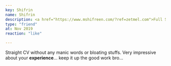 ```yaml
--- 
key: Shifrin
name: Shifrin
description: <a href="https://www.mshifreen.com/?ref=zetmel.com">Full Stack Developer</a>
type: "friend"
at: Nov 2019
reaction: "like"

---
```


Straight CV without any manic words or bloating stuffs. Very impressive about your **experience**... keep it up the good work bro...